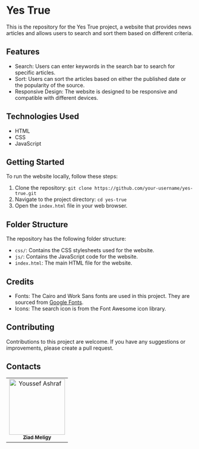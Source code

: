 # Yes True

This is the repository for the Yes True project, a website that provides news articles and allows users to search and sort them based on different criteria.

## Features

- Search: Users can enter keywords in the search bar to search for specific articles.
- Sort: Users can sort the articles based on either the published date or the popularity of the source.
- Responsive Design: The website is designed to be responsive and compatible with different devices.

## Technologies Used

- HTML
- CSS
- JavaScript

## Getting Started

To run the website locally, follow these steps:

1. Clone the repository: `git clone https://github.com/your-username/yes-true.git`
2. Navigate to the project directory: `cd yes-true`
3. Open the `index.html` file in your web browser.

## Folder Structure

The repository has the following folder structure:

- `css/`: Contains the CSS stylesheets used for the website.
- `js/`: Contains the JavaScript code for the website.
- `index.html`: The main HTML file for the website.

## Credits

- Fonts: The Cairo and Work Sans fonts are used in this project. They are sourced from [Google Fonts](https://fonts.google.com/).
- Icons: The search icon is from the Font Awesome icon library.

## Contributing

Contributions to this project are welcome. If you have any suggestions or improvements, please create a pull request.

## Contacts
<table>
  <tr>
    <td align="center">
    <a href="https://github.com/ZiadMeligy" target="_black">
    <img src="https://avatars.githubusercontent.com/u/89343979?v=4" width="150px;" alt="Youssef Ashraf"/>
    <br />
    <sub><b>Ziad Meligy</b></sub></a>
    </td>
    </tr>
 </table>
